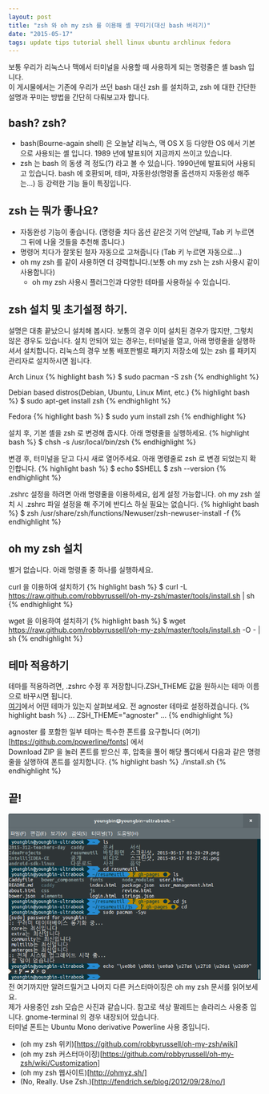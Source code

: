 ```yaml
---
layout: post
title: "zsh 와 oh my zsh 를 이용해 셸 꾸미기(대신 bash 버리기)"
date: "2015-05-17"
tags: update tips tutorial shell linux ubuntu archlinux fedora
---
```


보통 우리가 리눅스나 맥에서 터미널을 사용할 때 사용하게 되는 명령줄은 셸 bash 입니다.<br>
이 게시물에서는 기존에 우리가 쓰던 bash 대신 zsh 를 설치하고, zsh 에 대한 간단한 설명과 꾸미는 방법을 간단히 다뤄보고자 합니다.

## bash? zsh?
- bash(Bourne-again shell) 은 오늘날 리눅스, 맥 OS X 등 다양한 OS 에서 기본으로 사용되는 셸 입니다. 1989 년에 발표되어 지금까지 쓰이고 있습니다.
- zsh 는 bash 의 동생 격 정도(?) 라고 볼 수 있습니다. 1990년에 발표되어 사용되고 있습니다. bash 에 호환되며, 테마, 자동완성(명령줄 옵션까지 자동완성 해주는...) 등 강력한 기능 들이 특징입니다.

## zsh 는 뭐가 좋나요?

- 자동완성 기능이 좋습니다. (명령줄 치다 옵션 같은것 기억 안날때, Tab 키 누르면 그 뒤에 나올 것들을 추천해 줍니다.)
- 명령어 치다가 잘못된 철자 자동으로 고쳐줍니다 (Tab 키 누르면 자동으로...)
- oh my zsh 를 같이 사용하면 더 강력합니다.(보통 oh my zsh 는 zsh 사용시 같이 사용합니다)
    - oh my zsh 사용시 플러그인과 다양한 테마를 사용하실 수 있습니다.

## zsh 설치 및 초기설정 하기.

설명은 대충 끝났으니 설치해 봅시다. 보통의 경우 이미 설치된 경우가 많지만, 그렇치 않은 경우도 있습니다.
설치 안되어 있는 경우는, 터미널을 열고, 아래 명령줄을 실행하셔서 설치합니다.
리눅스의 경우 보통 배포판별로 패키지 저장소에 있는 zsh 를 패키지 관리자로 설치하시면 됩니다.

Arch Linux
{% highlight bash %}
$ sudo pacman -S zsh
{% endhighlight %}

Debian based distros(Debian, Ubuntu, Linux Mint, etc.)
{% highlight bash %}
$ sudo apt-get install zsh
{% endhighlight %}

Fedora
{% highlight bash %}
$ sudo yum install zsh
{% endhighlight %}

설치 후, 기본 셸을 zsh 로 변경해 줍시다. 아래 명령줄을 실행하세요.
{% highlight bash %}
$ chsh -s /usr/local/bin/zsh
{% endhighlight %}

변경 후, 터미널을 닫고 다시 새로 열어주세요. 아래 명령줄로 zsh 로 변경 되었는지 확인합니다.
{% highlight bash %}
$ echo $SHELL
$ zsh --version
{% endhighlight %}

.zshrc 설정을 하려면 아래 명령줄을 이용하세요, 쉽게 설정 가능합니다.
oh my zsh 설치 시 .zshrc 파일 설정을 해 주기에 반디스 하실 필요는 없습니다.
{% highlight bash %}
$ zsh /usr/share/zsh/functions/Newuser/zsh-newuser-install -f
{% endhighlight %}

## oh my zsh 설치

별거 없습니다. 아래 명령줄 중 하나를 실행하세요.

curl 을 이용하여 설치하기
{% highlight bash %}
$ curl -L https://raw.github.com/robbyrussell/oh-my-zsh/master/tools/install.sh | sh
{% endhighlight %}

wget 을 이용하여 설치하기
{% highlight bash %}
$ wget https://raw.github.com/robbyrussell/oh-my-zsh/master/tools/install.sh -O - | sh
{% endhighlight %}

## 테마 적용하기

테마를 적용하려면, .zshrc 수정 후 저장합니다.ZSH_THEME 값을 원하시는 테마 이름으로 바꾸시면 됩니다. <br>
[여기](https://github.com/robbyrussell/oh-my-zsh/wiki/Themes)에서 어떤 테마가 있는지 살펴보세요.
전 agnoster 테마로 설정하겠습니다.
{% highlight bash %}
...
ZSH_THEME="agnoster"
...
{% endhighlight %}

agnoster 를 포함한 일부 테마는 특수한 폰트를 요구합니다 (여기)[https://github.com/powerline/fonts] 에서 <br>
Download ZIP 을 눌러 폰트를 받으신 후, 압축을 풀어 해당 폴더에서 다음과 같은 명령줄을 실행하여 폰트를 설치합니다.
{% highlight bash %}
./install.sh
{% endhighlight %}

## 끝!
<img src="/resources/zsh-is-awesome.png"><br>
전 여기까지만 알려드릴거고 나머지 다른 커스터마이징은 oh my zsh 문서를 읽어보세요.<br>
제가 사용중인 zsh 모습은 사진과 같습니다. 참고로 색상 팔레트는 솔라리스 사용중 입니다. gnome-terminal 의 경우 내장되어 있습니다.<br>
터미널 폰트는 Ubuntu Mono derivative Powerline 사용 중입니다.<br>

- (oh my zsh 위키)[https://github.com/robbyrussell/oh-my-zsh/wiki]
- (oh my zsh 커스터마이징)[https://github.com/robbyrussell/oh-my-zsh/wiki/Customization]
- (oh my zsh 웹사이트)[http://ohmyz.sh/]
- (No, Really. Use Zsh.)[http://fendrich.se/blog/2012/09/28/no/]